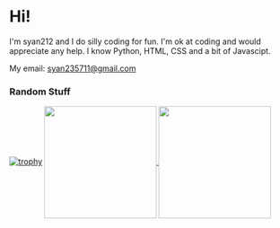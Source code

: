 # Hi!

I'm syan212 and I do silly coding for fun. I'm ok at coding and would appreciate any help. I know Python, HTML, CSS and a bit of Javascipt.

My email: syan235711@gmail.com
### Random Stuff

[![trophy](https://github-profile-trophy.vercel.app/?username=syan212&theme=algolia)](https://github.com/ryo-ma/github-profile-trophy)
<a href="https://github.com/anuraghazra/github-readme-stats">
  <img height=200 align="center" src="https://github-readme-stats.vercel.app/api?username=syan212&theme=tokyonight&show_icons=true" />
</a>
<a href="https://github.com/anuraghazra/convoychat">
  <img height=200 align="center" src="https://github-readme-stats.vercel.app/api/top-langs?username=syan212&layout=compact&langs_count=8&card_width=350&theme=tokyonight&show_icons=true" />
</a>
